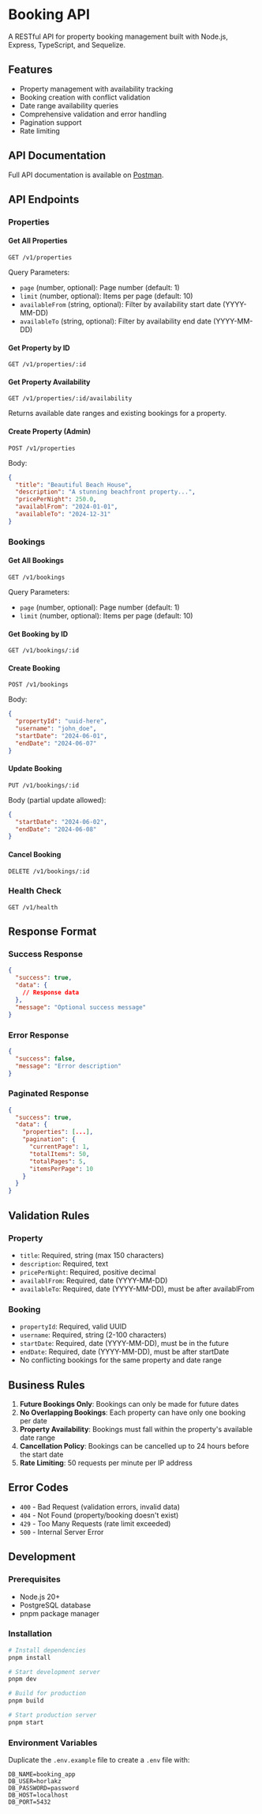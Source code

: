 # Booking API

A RESTful API for property booking management built with Node.js, Express, TypeScript, and Sequelize.

## Features

- Property management with availability tracking
- Booking creation with conflict validation
- Date range availability queries
- Comprehensive validation and error handling
- Pagination support
- Rate limiting

## API Documentation

Full API documentation is available on [Postman](https://documenter.getpostman.com/view/26276921/2sB3BEoAF8).

## API Endpoints

### Properties

#### Get All Properties

```
GET /v1/properties
```

Query Parameters:

- `page` (number, optional): Page number (default: 1)
- `limit` (number, optional): Items per page (default: 10)
- `availableFrom` (string, optional): Filter by availability start date (YYYY-MM-DD)
- `availableTo` (string, optional): Filter by availability end date (YYYY-MM-DD)

#### Get Property by ID

```
GET /v1/properties/:id
```

#### Get Property Availability

```
GET /v1/properties/:id/availability
```

Returns available date ranges and existing bookings for a property.

#### Create Property (Admin)

```
POST /v1/properties
```

Body:

```json
{
  "title": "Beautiful Beach House",
  "description": "A stunning beachfront property...",
  "pricePerNight": 250.0,
  "availablFrom": "2024-01-01",
  "availableTo": "2024-12-31"
}
```

### Bookings

#### Get All Bookings

```
GET /v1/bookings
```

Query Parameters:

- `page` (number, optional): Page number (default: 1)
- `limit` (number, optional): Items per page (default: 10)

#### Get Booking by ID

```
GET /v1/bookings/:id
```

#### Create Booking

```
POST /v1/bookings
```

Body:

```json
{
  "propertyId": "uuid-here",
  "username": "john_doe",
  "startDate": "2024-06-01",
  "endDate": "2024-06-07"
}
```

#### Update Booking

```
PUT /v1/bookings/:id
```

Body (partial update allowed):

```json
{
  "startDate": "2024-06-02",
  "endDate": "2024-06-08"
}
```

#### Cancel Booking

```
DELETE /v1/bookings/:id
```

### Health Check

```
GET /v1/health
```

## Response Format

### Success Response

```json
{
  "success": true,
  "data": {
    // Response data
  },
  "message": "Optional success message"
}
```

### Error Response

```json
{
  "success": false,
  "message": "Error description"
}
```

### Paginated Response

```json
{
  "success": true,
  "data": {
    "properties": [...],
    "pagination": {
      "currentPage": 1,
      "totalItems": 50,
      "totalPages": 5,
      "itemsPerPage": 10
    }
  }
}
```

## Validation Rules

### Property

- `title`: Required, string (max 150 characters)
- `description`: Required, text
- `pricePerNight`: Required, positive decimal
- `availablFrom`: Required, date (YYYY-MM-DD)
- `availableTo`: Required, date (YYYY-MM-DD), must be after availablFrom

### Booking

- `propertyId`: Required, valid UUID
- `username`: Required, string (2-100 characters)
- `startDate`: Required, date (YYYY-MM-DD), must be in the future
- `endDate`: Required, date (YYYY-MM-DD), must be after startDate
- No conflicting bookings for the same property and date range

## Business Rules

1. **Future Bookings Only**: Bookings can only be made for future dates
2. **No Overlapping Bookings**: Each property can have only one booking per date
3. **Property Availability**: Bookings must fall within the property's available date range
4. **Cancellation Policy**: Bookings can be cancelled up to 24 hours before the start date
5. **Rate Limiting**: 50 requests per minute per IP address

## Error Codes

- `400` - Bad Request (validation errors, invalid data)
- `404` - Not Found (property/booking doesn't exist)
- `429` - Too Many Requests (rate limit exceeded)
- `500` - Internal Server Error

## Development

### Prerequisites

- Node.js 20+
- PostgreSQL database
- pnpm package manager

### Installation

```bash
# Install dependencies
pnpm install

# Start development server
pnpm dev

# Build for production
pnpm build

# Start production server
pnpm start
```

### Environment Variables

Duplicate the `.env.example` file to create a `.env` file with:

```
DB_NAME=booking_app
DB_USER=horlakz
DB_PASSWORD=password
DB_HOST=localhost
DB_PORT=5432
```

